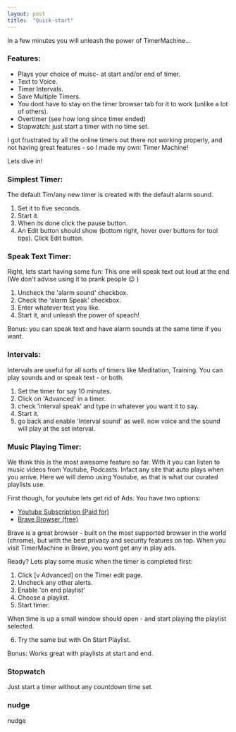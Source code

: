 ```yaml
---
layout: post
title:  "Quick-start"
---
```

In a few minutes you will unleash the power of TimerMachine...


### Features:

- Plays your choice of muisc- at start and/or end of timer.
- Text to Voice.
- Timer Intervals.
- Save Multiple Timers.
- You dont have to stay on the timer browser tab for it to work (unlike a lot of others).
- Overtimer (see how long since timer ended)
- Stopwatch: just start a timer with no time set.

I got frustrated by all the online timers out there not working properly, and not having great features - so I made my own: Timer Machine!

Lets dive in!

### Simplest Timer:
The default Tim/any new timer is created with the default alarm sound.
1. Set it to five seconds.
2. Start it.
3. When its done click the pause button. 
4. An Edit button should show (bottom right, hover over buttons for tool tips). Click Edit button.


### Speak Text Timer:
Right, lets start having some fun:
This one will speak text out loud at the end
(We don't advise using it to prank people :wink: )

1. Uncheck the 'alarm sound' checkbox.
2. Check the 'alarm Speak' checkbox. 
3. Enter whatever text you like. 
4. Start it, and unleash the power of speach!

Bonus: you can speak text and have alarm sounds at the same time if you want.


### Intervals:

Intervals are useful for all sorts of timers like Meditation, Training.
You can play sounds and or speak text - or both.

1. Set the timer for say 10 minutes.
2. Click on 'Advanced' in a timer.
3. check 'interval speak' and type in whatever you want it to say.
4. Start it.
5. go back and enable 'Interval sound' as well. now voice and the sound will play at the set interval.


### Music Playing Timer:

We think this is the most awesome feature so far.
With it you can listen to music videos from Youtube, Podcasts. Infact any site that auto plays when you arrive. Here we will demo using Youtube, as that is what our curated playlists use.

First though, for youtube lets get rid of Ads. You have two options:

- [Youtube Subscription (Paid for)](https://youtube.com)
 - [Brave Browser (free)](https://brave.com)

Brave is a great browser - built on the most supported browser in the world (chrome), but with the best privacy and security features on top. 
When you visit TimerMachine in Brave, you wont get any in play ads.

Ready? Lets play some music when the timer is completed first:

1. Click [v Advanced] on the Timer edit page.
2. Uncheck any other alerts.
3. Enable 'on end playlist'
4. Choose a playlist.
5. Start timer.

When time is up a small window should open - and start playing the playlist selected.

6. Try the same but with On Start Playlist.

Bonus: Works great with playlists at start and end. 

### Stopwatch

Just start a timer without any countdown time set. 

### nudge
nudge








